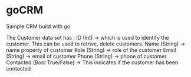 # goCRM
Sample CRM build with go


The Customer data set has :
ID (Int) -> which is used to identify the customer. This can be used to retrive, delete customers.
Name (String) -> name property of customer
Role (String) -> role of the customer
Email (String) -> email of customer
Phone (String) -> phone of customer
Contacted (Bool True/False) -> This indicates if the customer has been contacted

